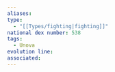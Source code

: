 ```yaml
---
aliases: 
type:
  - "[[Types/fighting|fighting]]"
national dex number: 538
tags:
  - Unova
evolution line: 
associated:
---
```

